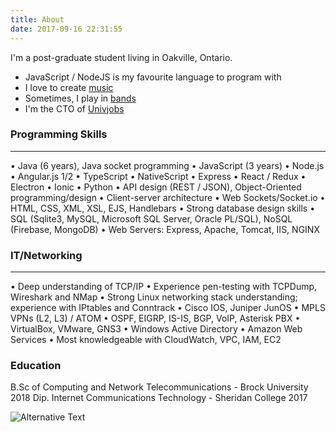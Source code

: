 ```yaml
---
title: About
date: 2017-09-16 22:31:55
---
```


I'm a post-graduate student living in Oakville, Ontario.

- JavaScript / NodeJS is my favourite language to program with
- I love to create [music](/music) 
- Sometimes, I play in [bands](https://debutante-band.bandcamp.com/releases)
- I'm the CTO of [Univjobs](https://univjobs.ca)

### Programming Skills
------------------------------
• Java (6 years), Java socket programming
• JavaScript (3 years)
• Node.js
• Angular.js 1/2
• TypeScript
• NativeScript
• Express 
• React / Redux
• Electron
• Ionic
• Python
• API design (REST / JSON), Object-Oriented programming/design
• Client-server architecture 
• Web Sockets/Socket.io
• HTML, CSS, XML, XSL, EJS, Handlebars
• Strong database design skills
• SQL (Sqlite3, MySQL, Microsoft SQL Server, Oracle PL/SQL), NoSQL (Firebase, MongoDB)
• Web Servers: Express, Apache, Tomcat, IIS, NGINX


### IT/Networking
------------------------------
• Deep understanding of TCP/IP
• Experience pen-testing with TCPDump, Wireshark and NMap
• Strong Linux networking stack understanding; experience with IPtables and Conntrack 
• Cisco IOS, Juniper JunOS
• MPLS VPNs (L2, L3) / ATOM
• OSPF, EIGRP, IS-IS, BGP, VoIP, Asterisk PBX
• VirtualBox, VMware, GNS3
• Windows Active Directory
• Amazon Web Services
• Most knowledgeable with CloudWatch, VPC, IAM, EC2


### Education
B.Sc of Computing and Network Telecommunications - Brock University 2018
Dip. Internet Communications Technology - Sheridan College 2017

![Alternative Text](/images/coding.png "Me, coding")